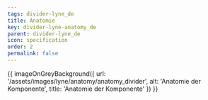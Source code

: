 ```yaml
---
tags: divider-lyne_de
title: Anatomie
key: divider-lyne-anatomy_de
parent: divider-lyne_de
icon: specification
order: 2
permalink: false
---
```


{{ imageOnGreyBackground({
  url: '/assets/images/lyne/anatomy/anatomy_divider',
  alt: 'Anatomie der Komponente',
  title: 'Anatomie der Komponente'
}) }}
